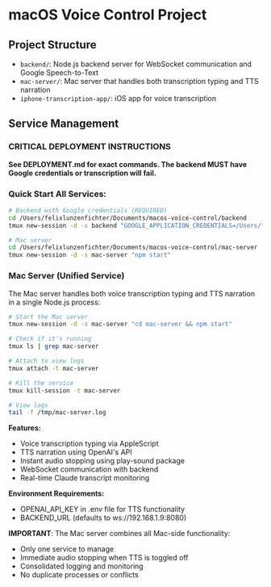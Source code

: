 # macOS Voice Control Project

## Project Structure
- `backend/`: Node.js backend server for WebSocket communication and Google Speech-to-Text
- `mac-server/`: Mac server that handles both transcription typing and TTS narration
- `iphone-transcription-app/`: iOS app for voice transcription

## Service Management

### CRITICAL DEPLOYMENT INSTRUCTIONS
**See DEPLOYMENT.md for exact commands. The backend MUST have Google credentials or transcription will fail.**

### Quick Start All Services:
```bash
# Backend with Google credentials (REQUIRED)
cd /Users/felixlunzenfichter/Documents/macos-voice-control/backend
tmux new-session -d -s backend "GOOGLE_APPLICATION_CREDENTIALS=/Users/felixlunzenfichter/.config/gcloud/legacy_credentials/id-speech-to-text-app@gen-lang-client-0047710702.iam.gserviceaccount.com/adc.json node server.js"

# Mac server
cd /Users/felixlunzenfichter/Documents/macos-voice-control/mac-server  
tmux new-session -d -s mac-server "npm start"
```

### Mac Server (Unified Service)
The Mac server handles both voice transcription typing and TTS narration in a single Node.js process:

```bash
# Start the Mac server
tmux new-session -d -s mac-server "cd mac-server && npm start"

# Check if it's running
tmux ls | grep mac-server

# Attach to view logs
tmux attach -t mac-server

# Kill the service
tmux kill-session -t mac-server

# View logs
tail -f /tmp/mac-server.log
```

**Features:**
- Voice transcription typing via AppleScript
- TTS narration using OpenAI's API
- Instant audio stopping using play-sound package
- WebSocket communication with backend
- Real-time Claude transcript monitoring

**Environment Requirements:**
- OPENAI_API_KEY in .env file for TTS functionality
- BACKEND_URL (defaults to ws://192.168.1.9:8080)

**IMPORTANT**: The Mac server combines all Mac-side functionality:
- Only one service to manage
- Immediate audio stopping when TTS is toggled off
- Consolidated logging and monitoring
- No duplicate processes or conflicts